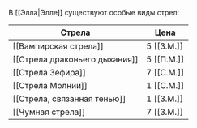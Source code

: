 В [[Элла|Элле]] существуют особые виды стрел:

| Стрела                        | Цена       |
| ----------------------------- | ---------- |
| [[Вампирская стрела]]         | 5 [[З.М.]] |
| [[Стрела драконьего дыхания]] | 5 [[П.М.]] |
| [[Стрела Зефира]]             | 7 [[С.М.]] |
| [[Стрела Молнии]]             | 1 [[С.М.]] |
| [[Стрела, связанная тенью]]   | 1 [[З.М.]] |
| [[Чумная стрела]]             | 7 [[З.М.]] |
